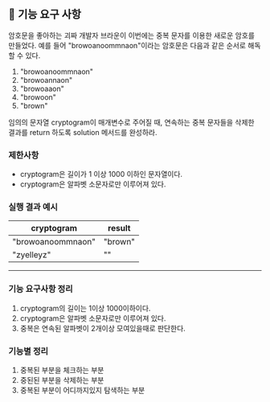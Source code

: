 ## 🚀 기능 요구 사항

암호문을 좋아하는 괴짜 개발자 브라운이 이번에는 중복 문자를 이용한 새로운 암호를 만들었다. 예를 들어 "browoanoommnaon"이라는 암호문은 다음과 같은 순서로 해독할 수 있다.

1. "browoanoommnaon"
2. "browoannaon"
3. "browoaaon"
4. "browoon"
5. "brown"

임의의 문자열 cryptogram이 매개변수로 주어질 때, 연속하는 중복 문자들을 삭제한 결과를 return 하도록 solution 메서드를 완성하라.

### 제한사항

- cryptogram은 길이가 1 이상 1000 이하인 문자열이다.
- cryptogram은 알파벳 소문자로만 이루어져 있다.

### 실행 결과 예시

| cryptogram | result |
| --- | --- |
| "browoanoommnaon" | "brown" |
| "zyelleyz" | "" |

---
### 기능 요구사항 정리
1. cryptogram의 길이는 1이상 1000이하이다.
2. cryptogram은 알파벳 소문자로만 이루어져 있다.
3. 중복은 연속된 알파벳이 2개이상 모여있을때로 판단한다.

### 기능별 정리
1. 중복된 부분을 체크하는 부분
2. 중된된 부분을 삭제하는 부분
3. 중복된 부분이 어디까지있지 탐색하는 부분